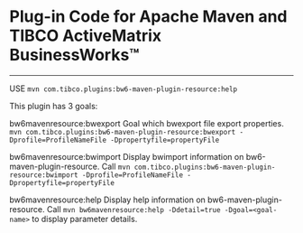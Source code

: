 # Plug-in Code for Apache Maven and TIBCO ActiveMatrix BusinessWorks™

***
USE
 `mvn com.tibco.plugins:bw6-maven-plugin-resource:help`
 
This plugin has 3 goals:

bw6mavenresource:bwexport
  Goal which bwexport file export properties. 
  `mvn com.tibco.plugins:bw6-maven-plugin-resource:bwexport -Dprofile=ProfileNameFile -Dpropertyfile=propertyFile`

bw6mavenresource:bwimport
  Display bwimport information on bw6-maven-plugin-resource. Call 
  `mvn com.tibco.plugins:bw6-maven-plugin-resource:bwimport -Dprofile=ProfileNameFile -Dpropertyfile=propertyFile`

bw6mavenresource:help
  Display help information on bw6-maven-plugin-resource.
  Call `mvn bw6mavenresource:help -Ddetail=true -Dgoal=<goal-name>` to display
  parameter details.
